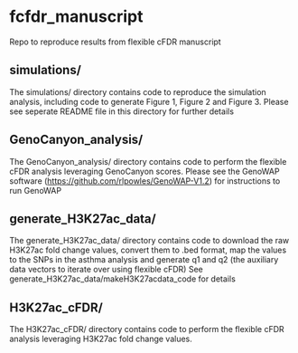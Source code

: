 # fcfdr_manuscript
Repo to reproduce results from flexible cFDR manuscript

## simulations/

The simulations/ directory contains code to reproduce the simulation analysis, including code to generate Figure 1, Figure 2 and Figure 3. 
Please see seperate README file in this directory for further details

## GenoCanyon_analysis/

The GenoCanyon_analysis/ directory contains code to perform the flexible cFDR analysis leveraging GenoCanyon scores.
Please see the GenoWAP software (https://github.com/rlpowles/GenoWAP-V1.2) for instructions to run GenoWAP

## generate_H3K27ac_data/

The generate_H3K27ac_data/ directory contains code to download the raw H3K27ac fold change values, convert them to .bed format,
map the values to the SNPs in the asthma analysis and generate q1 and q2 (the auxiliary data vectors to iterate over using flexible cFDR)
See generate_H3K27ac_data/makeH3K27acdata_code for details

## H3K27ac_cFDR/

The H3K27ac_cFDR/ directory contains code to perform the flexible cFDR analysis leveraging H3K27ac fold change values.


